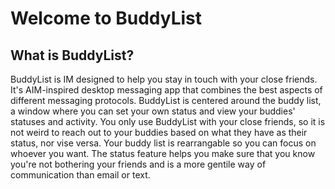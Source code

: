 # Welcome to BuddyList

## What is BuddyList?

BuddyList is IM designed to help you stay in touch with your close friends. It's AIM-inspired desktop messaging app that combines the best aspects of different messaging protocols. BuddyList is centered around the buddy list, a window where you can set your own status and view your buddies' statuses and activity. You only use BuddyList with your close friends, so it is not weird to reach out to your buddies based on what they have as their status, nor vise versa. Your buddy list is rearrangable so you can focus on whoever you want. The status feature helps you make sure that you know you're not bothering your friends and is a more gentile way of communication than email or text.
